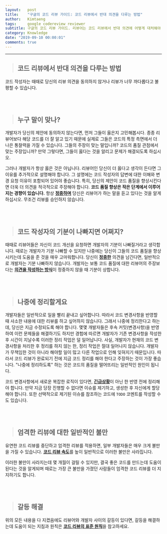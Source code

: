 ```yaml
---
layout:   post
title:    "구글의 코드 리뷰 가이드: 코드 리뷰에서 반대 의견을 다루는 방법"
author:   Kimtaeng
tags: 	  google codereview reviewer
subtitle: 구글의 코드 리뷰 가이드. 리뷰어는 코드 리뷰에서 반대 의견에 어떻게 대처해야 할까?
category: Knowledge
date: "2019-09-10 00:00:01"
comments: true
---
```


<hr/>

> ## 코드 리뷰에서 반대 의견을 다루는 방법

코드 작성자는 때때로 당신의 리뷰 의견을 동의하지 않거나 리뷰가 너무 까다롭다고 불평할 수 있습니다.

<br/><br/>

> ## 누구 말이 맞나?

개발자가 당신의 제안에 동의하지 않는다면, 먼저 그들이 옳은지 고민해봅시다. 종종 리뷰어보다 해당 코드를 더 잘 알고 있기 때문에
실제로 그들은 코드의 특정 측면에서 더 나은 통찰력을 가질 수 있습니다. 그들의 주장이 맞는 말입니까? 코드의 품질 관점에서
맞는 주장입니까? 만약 그렇다면, 그들이 옳다는 것을 알리고 문제가 해결되도록 하십시오.

그러나 개발자가 항상 옳은 것은 아닙니다. 리뷰어인 당신이 더 옳다고 생각이 든다면 그 이유를 추가적으로 설명해야 합니다.
그 설명에는 코드 작성자의 답변에 대한 이해와 변경 요청 이유이 포함되어 있어야 좋습니다. 특히, 당신의 제안이 코드 품질을
향상시킨다면 더욱 더 의견을 적극적으로 주장해야 합니다. **코드 품질 향상은 작은 단계에서 이루어지는 경향이 있습니다.**
항상 <a href="/post/how-to-write-code-review#정중하게"><b>정중하며</b></a> 당신은 리뷰어가 하는 말을 듣고 있다는 것을 알게 하십시오.
무조건 리뷰를 승인하지 않습니다.

<br/><br/>

> ## 코드 작성자의 기분이 나빠지면 어쩌지?

때때로 리뷰어들은 자신이 코드 개선을 요청하면 개발자의 기분이 나빠질거라고 생각합니다. 때로는 개발자가 기분 나빠할 수 있지만
나중에는 당신이 그들의 코드 품질을 향상시키는데 도움을 준 것을 매우 고마워합니다.
당신이 <a href="/post/how-to-write-code-review#정중하게"><b>정중한</b></a> 의견을 남긴다면,
일반적으로 개발자는 기분 나빠하지 않습니다. 개발자는 보통 코드 품질에 대한 리뷰어의 주장보다는
<a href="/post/how-to-write-code-review"><b>의견을 작성하는 방식</b></a>이 정중하지 않을 때 기분이 상합니다.

<br/><br/>

> ## 나중에 정리할게요

개발자들은 일반적으로 일을 빨리 끝내고 싶어합니다. 따라서 코드 변경사항을 반영할 때 사소한 내용에 대한 리뷰를 하고 싶어하지
않습니다. 그래서 나중에 정리한다고 하는데, 당신은 지금 수정되도록 해야 합니다.
몇몇 개발자들은 후속 커밋(변경사항)을 반영하여 이런 문제들을 해결하기도 하지만 경험에 따르면 개발자가 기존 변경사항을 작성한 후
시간이 지날수록 이러한 정리 작업은 덜 일어납니다. 사실, 개발자가 현재의 코드 변경사항을 처리한 후 정리를 하지 않는 한,
정리 작업은 절대 일어나지 않습니다. 개발자가 무책임한 것이 아니라 해야할 일이 많고 다른 작업으로 인해 잊혀지기 때문입니다.
따라서 코드 리뷰가 완료되기 전에 지금 코드 정리를 해야 한다고 주장하는 것이 가장 좋습니다. "나중에 정리하도록" 하는 것은
코드의 품질을 떨어뜨리는 일반적인 원인이 됩니다.

코드 변경사항에서 새로운 복잡한 로직이 있다면, <a href="/post/what-is-an-emergency"><b>긴급상황</b></a>이 아닌 한
반영 전에 정리해야 합니다. 만약 지금 당장 진행할 수 없다면 이슈를 제기하고, 생성한 후 자신에게 할당해야 합니다.
또한 선택적으로 제기된 이슈를 참조하는 코드에 ```TODO``` 코멘트를 작성할 수도 있습니다. 

<br/><br/>

> ## 엄격한 리뷰에 대한 일반적인 불만

유연한 코드 리뷰를 중단하고 엄격한 리뷰를 적용하면, 일부 개발자들은 매우 크게 불만을 가질 수 있습니다.
<a href="/post/speed-of-code-reviews"><b>코드 리뷰 속도</b></a>를 높이 일반적으로 이러한 불만은 사라집니다.

이러한 불만이 사라지는데 몇 개월이 걸릴 수 있지만, 결국 좋은 코드를 만드는데 도움이 된다는 것을 알게되며
때로는 가장 큰 불만을 가졌던 사람들이 엄격한 코드 리뷰를 더 지지하기도 합니다.

<br/><br/>

> ## 갈등 해결

위의 모든 내용을 다 지켰음에도 리뷰어와 개발자 사이의 갈등이 있다면, 갈등을 해결하는데 도움이 되는 지침과 원칙은
<a href="/post/the-standard-of-code-review"><b>코드 리뷰의 표준 원칙</b></a>을 참고하세요.